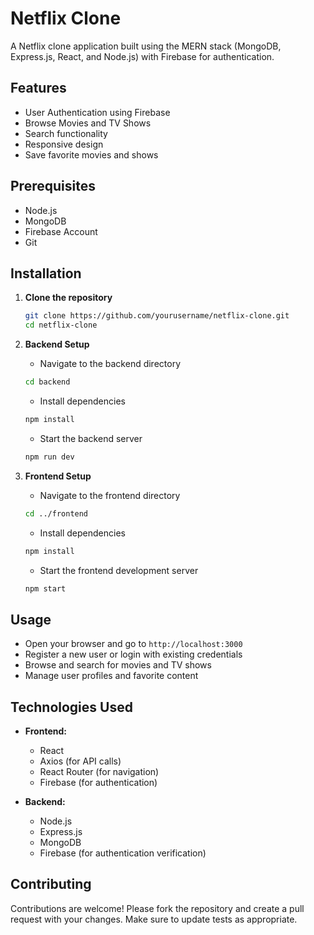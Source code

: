 # Netflix Clone

A Netflix clone application built using the MERN stack (MongoDB, Express.js, React, and Node.js) with Firebase for authentication.


## Features

- User Authentication using Firebase
- Browse Movies and TV Shows
- Search functionality
- Responsive design
- Save favorite movies and shows

## Prerequisites

- Node.js
- MongoDB
- Firebase Account
- Git

## Installation

1. **Clone the repository**

    ```bash
    git clone https://github.com/yourusername/netflix-clone.git
    cd netflix-clone
    ```

2. **Backend Setup**

    - Navigate to the backend directory

    ```bash
    cd backend
    ```

    - Install dependencies

    ```bash
    npm install
    ```

    - Start the backend server

    ```bash
    npm run dev
    ```

3. **Frontend Setup**

    - Navigate to the frontend directory

    ```bash
    cd ../frontend
    ```

    - Install dependencies

    ```bash
    npm install
    ```

    - Start the frontend development server

    ```bash
    npm start
    ```

## Usage

- Open your browser and go to `http://localhost:3000`
- Register a new user or login with existing credentials
- Browse and search for movies and TV shows
- Manage user profiles and favorite content

## Technologies Used

- **Frontend:**
  - React
  - Axios (for API calls)
  - React Router (for navigation)
  - Firebase (for authentication)

- **Backend:**
  - Node.js
  - Express.js
  - MongoDB
  - Firebase (for authentication verification)

## Contributing

Contributions are welcome! Please fork the repository and create a pull request with your changes. Make sure to update tests as appropriate.
